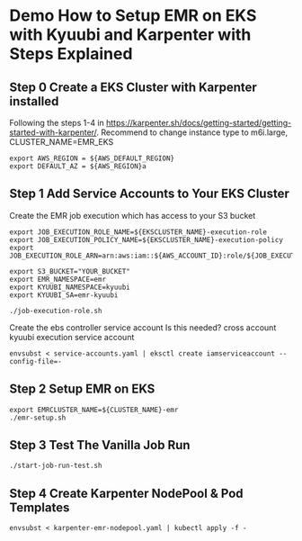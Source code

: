 # Demo How to Setup EMR on EKS with Kyuubi and Karpenter with Steps Explained
## Step 0 Create a EKS Cluster with Karpenter installed
Following the steps 1-4 in https://karpenter.sh/docs/getting-started/getting-started-with-karpenter/. 
Recommend to change instance type to m6i.large, CLUSTER_NAME=EMR_EKS
```
export AWS_REGION = ${AWS_DEFAULT_REGION}
export DEFAULT_AZ = ${AWS_REGION}a
```
## Step 1 Add Service Accounts to Your EKS Cluster
Create the EMR job execution which has access to your S3 bucket
```
export JOB_EXECUTION_ROLE_NAME=${EKSCLUSTER_NAME}-execution-role
export JOB_EXECUTION_POLICY_NAME=${EKSCLUSTER_NAME}-execution-policy
export JOB_EXECUTION_ROLE_ARN=arn:aws:iam::${AWS_ACCOUNT_ID}:role/${JOB_EXECUTION_ROLE_NAME}

export S3_BUCKET="YOUR_BUCKET"
export EMR_NAMESPACE=emr
export KYUUBI_NAMESPACE=kyuubi
export KYUUBI_SA=emr-kyuubi

./job-execution-role.sh
```
Create the ebs controller service account 
Is this needed? cross account kyuubi execution service account
```
envsubst < service-accounts.yaml | eksctl create iamserviceaccount --config-file=-
```
## Step 2 Setup EMR on EKS
```
export EMRCLUSTER_NAME=${CLUSTER_NAME}-emr
./emr-setup.sh
```

## Step 3 Test The Vanilla Job Run
```
./start-job-run-test.sh
```

## Step 4 Create Karpenter NodePool & Pod Templates
```
envsubst < karpenter-emr-nodepool.yaml | kubectl apply -f -
```